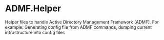 # ADMF.Helper
Helper files to handle Active Directory Management Framework (ADMF). For example: Generating config file from ADMF commands, dumping current infrastructure into config files

